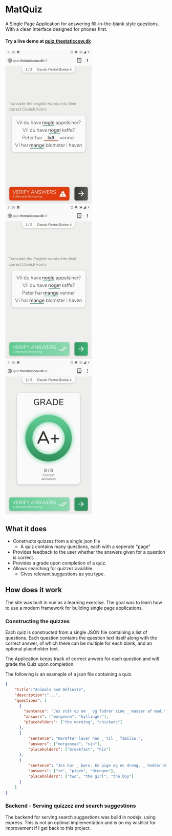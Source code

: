 # MatQuiz

A Single Page Application for answering fill-in-the-blank style questions. With a clean interface designed for phones first.

#### Try a live demo at [quiz.thestaticcow.dk](http://quiz.thestaticcow.dk)

![Question Mistake](/demo/example_mistake.jpg) ![Question Correct](/demo/example_correct.jpg) ![Question Grade](/demo/example_grade.jpg)

## What it does

- Constructs quizzez from a single json file
  - A quiz contains many questions, each with a seperate "page"
- Provides feedback to the user whether the answers given for a question is correct.
- Provides a grade upon completion of a quiz.
- Allows searching for quizzez availible.
  - Gives relevant suggestions as you type.

## How does it work

The site was built in vue as a learning exercise. The goal was to learn how to use a modern framework for building single page applications.

### Constructing the quizzes

Each quiz is constructed from a single JSON file containing a list of questions. Each question contains the question text itself along with the correct answer, of which there can be multiple for each blank, and an optional placeholder text.

The Application keeps track of correct anwers for each question and will grade the Quiz upon completion.

The following is an examaple of a json file containing a quiz.

```json
{
    "title":"Animals and Definite",
    "description":"...",
    "questions": [
      {
        "sentence": "Jes står op om _ og fodrer sine _ masser af mad.",
        "answers": ["morgenen", "kyllinger"],
        "placeholders": ["the morning", "chickens"]
      },
      {
          "sentence": "Derefter laver han _ til _ familie.",
          "answers": ["morgenmad", "sin"],
          "placeholders": ["breakfast", "his"]
      },
      {
          "sentence": "Jes har _ børn. En pige og en dreng. _ hedder Nina og _ hedder Mads.",
          "answers": ["to", "pigen", "drengen"],
          "placeholders": ["two", "the girl", "the boy"]
      }
    ]
}
```

### Backend - Serving quizzez and search suggestions

The backend for serving search suggestions was build in nodejs, using express. This is not an optimal implementation and is on my wishlist for improvement if I get back to this project.
